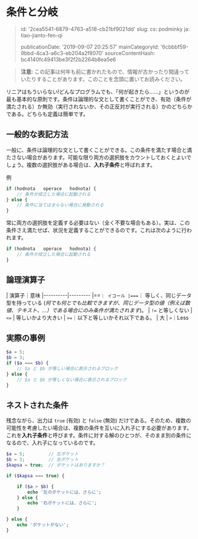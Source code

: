 条件と分岐
=====

> id: '2cea5541-6879-4763-a518-cb21bf9021dd'
> slug:
> 	cs: podminky
> 	ja: tiao-jianto-fen-qi
> 
> publicationDate: '2019-09-07 20:25:57'
> mainCategoryId: '6cbbbf59-9bbd-4ca3-a6c3-eb204a2f8070'
> sourceContentHash: bc4140fc49413be3f2f2b2264b8ea5e6

> **注意:** この記事は何年も前に書かれたもので、情報が古かったり間違っていたりすることがあります。このことを念頭に置いてお読みください。

リニアはもういらない!どんなプログラムでも、「何が起きたら......」というのが最も基本的な原則です。条件は論理的な文として書くことができ、有効（条件が満たされる）か無効（実行されないか、その正反対が実行される）かのどちらかである。どちらも定義は簡単です。

一般的な表記方法
------------

一般に、条件は論理的な文として書くことができる。この条件を満たす場合と満たさない場合があります。可能な限り両方の選択肢をカウントしておくとよいでしょう。複数の選択肢がある場合は、**入れ子条件**と呼ばれます。

例

```php
if (hodnota   operace   hodnota) {
	// 条件が成立した場合に起動される
} else {
	// 条件に当てはまらない場合に発動される
}
```

常に両方の選択肢を定義する必要はない（全く不要な場合もある）。実は、この条件さえ満たせば、状況を定義することができるのです。これは次のように行われます。

```php
if (hodnota   operace   hodnota) {
	// 条件が成立した場合に起動される
}
```

論理演算子
--------------------------

| 演算子｜意味
|----------|---------
|==`｜ イコール
|===`｜ 等しく、同じデータ型を持っている (*何でも何とでも比較できますが、同じデータ型の値（例えば数値、テキスト、...）である場合にのみ条件が満たされます*)。
| `!=` と等しくない
| `<=` | 等しいかより大きい
| `>=`｜以下と等しいかそれ以下である。
| 大
| `>`｜Less

実際の事例
--------------------------

```php
$a = 5;
$b = 3;
if ($a === $b) {
	// $a と $b が等しい場合に表示されるブロック
} else {
	// $a と $b が等しくない場合に表示されるブロック
}
```

ネストされた条件
--------------------------

残念ながら、出力は `true` (有効) と `false` (無効) だけである。そのため、複数の可能性を考慮したい場合は、複数の条件を互いに入れ子にする必要があります。これを**入れ子条件**と呼びます。条件に対する解のひとつが、そのまま別の条件になるので、入れ子になっているのです。

```php
$a = 5;         // 左ポケット
$b = 3;         // 右ポケット
$kapsa = true;  // ポケットはありますか？

if ($kapsa === true) {

	if ($a > $b) {
		echo '左のポケットには、さらに';
	} else {
		echo '右ポケットには、さらに';
	}

} else {
	echo 'ポケットがない';
}
```
